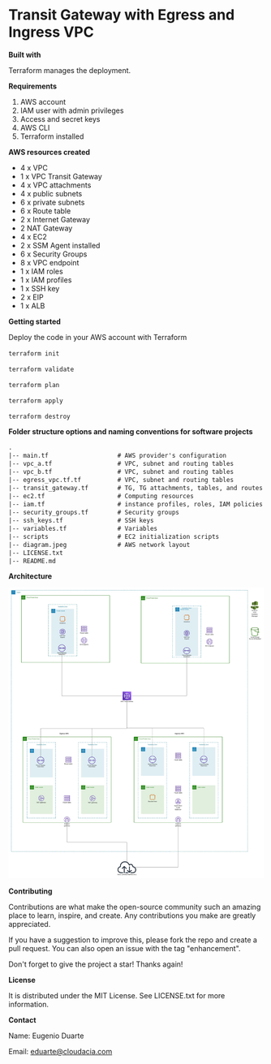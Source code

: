 # Transit Gateway with Egress and Ingress VPC

**Built with**

Terraform manages the deployment.

**Requirements**

1. AWS account
2. IAM user with admin privileges
3. Access and secret keys
4. AWS CLI
5. Terraform installed

**AWS resources created**

* 4 x VPC
* 1 x VPC Transit Gateway
* 4 x VPC attachments
* 4 x public subnets
* 6 x private subnets
* 6 x Route table
* 2 x Internet Gateway
* 2 NAT Gateway
* 4 x EC2
* 2 x SSM Agent installed
* 6 x Security Groups
* 8 x VPC endpoint
* 1 x IAM roles
* 1 x IAM profiles
* 1 x SSH key
* 2 x EIP
* 1 x ALB

**Getting started**

Deploy the code in your AWS account with Terraform

`terraform init`

`terraform validate`

`terraform plan`

`terraform apply`

`terraform destroy`


**Folder structure options and naming conventions for software projects**
```
.
|-- main.tf                   # AWS provider's configuration
|-- vpc_a.tf                  # VPC, subnet and routing tables
|-- vpc_b.tf                  # VPC, subnet and routing tables
|-- egress_vpc.tf.tf          # VPC, subnet and routing tables
|-- transit_gateway.tf        # TG, TG attachments, tables, and routes
|-- ec2.tf                    # Computing resources
|-- iam.tf                    # instance profiles, roles, IAM policies
|-- security_groups.tf        # Security groups
|-- ssh_keys.tf               # SSH keys
|-- variables.tf              # Variables
|-- scripts                   # EC2 initialization scripts
|-- diagram.jpeg              # AWS network layout
|-- LICENSE.txt
|-- README.md
```

**Architecture**

![Screenshot](diagram.jpeg)

**Contributing**

Contributions are what make the open-source community such an amazing place to learn, inspire, and create. Any contributions you make are greatly appreciated.

If you have a suggestion to improve this, please fork the repo and create a pull request. You can also open an issue with the tag "enhancement".

Don't forget to give the project a star! Thanks again!

**License**

It is distributed under the MIT License. See LICENSE.txt for more information.

**Contact**

Name: Eugenio Duarte

Email: eduarte@cloudacia.com
